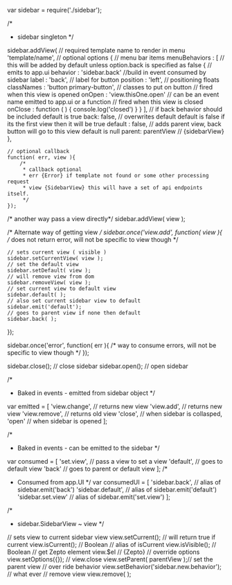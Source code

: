 var sidebar = require('./sidebar');

/*
 * sidebar singleton
 */

sidebar.addView( 
    // required template name to render in menu
    'template/name', 
    // optional options
    {
        // menu bar items
        menuBehaviors : [
            // this will be added by default unless option.back is specified as false
            {
                // emits to app.ui
                behavior : 'sidebar.back' //build in event consumed by sidebar
                label : 'back', // label for button
                position : 'left', // positioning floats
                classNames : 'button primary-button', // classes to put on button
                // fired when this view is opened
                onOpen : 'view.thisOne.open' // can be an event name emitted to app.ui or a function
                // fired when this view is closed
                onClose :  function ( ) { console.log('closed') }
            }
        ],
        // if back behavior should be included default is true
        back: false,
        // overwrites default default is false if its the first view then it will be true
        default : false,
        // adds parent view, back button will go to this view default is null
        parent: parentView // {sidebarView}
    }, 

    // optional callback
    function( err, view ){
        /*
         * callback optional
         * err {Error} if template not found or some other processing request
         * view {SidebarView} this will have a set of api endpoints itself.
         */
    });

/* another way pass a view directly*/
sidebar.addView( view );

/* Alternate way of getting view */
sidebar.once('view.add', function( view ){
    /* does not return error, will not be specific to view though */

    // sets current view ( visible )
    sidebar.setCurrentView( view );
    // set the default view
    sidebar.setDefault( view );
    // will remove view from dom
    sidebar.removeView( view );
    // set current view to default view
    sidebar.default( );
    // also set current sidebar view to default
    sidebar.emit('default');
    // goes to parent view if none then default
    sidebar.back( );
});

sidebar.once('error', function( err ){
    /* way to consume errors, will not be specific to view though */
});

sidebar.close(); // close sidebar
sidebar.open(); // open sidebar

/*
 * Baked in events - emitted from sidebar object
 */

var emitted = [
    'view.change', // returns new view
    'view.add', // returns new view
    'view.remove', // returns old view
    'close', // when sidebar is collasped,
    'open' // when sidebar is opened
];

/*
 * Baked in events - can be emitted to the sidebar
 */

var consumed = [ 
    'set.view', // pass a view to set a view
    'default', // goes to default view
    'back' // goes to parent or default view
];
/*
 * Consumed from app.UI
 */
var consumedUI = [
    'sidebar.back', // alias of sidebar.emit('back')
    'sidebar.default', // alias of sidebar.emit('default')
    'sidebar.set.view' // alias of sidebar.emit('set.view')
];

/*
 * sidebar.SidebarView ~ view
 */

// sets view to current sidebar view
view.setCurrent();
// will return true if current
view.isCurrent(); // Boolean
// alias of isCurrent
view.isVisible(); // Boolean
// get Zepto element
view.$el  // {Zepto}
// override options
view.setOptions({});
// view.close
view.setParent( parentView );// set the parent view
// over ride behavior
view.setBehavior('sidebar.new.behavior'); // what ever
// remove view
view.remove( );
